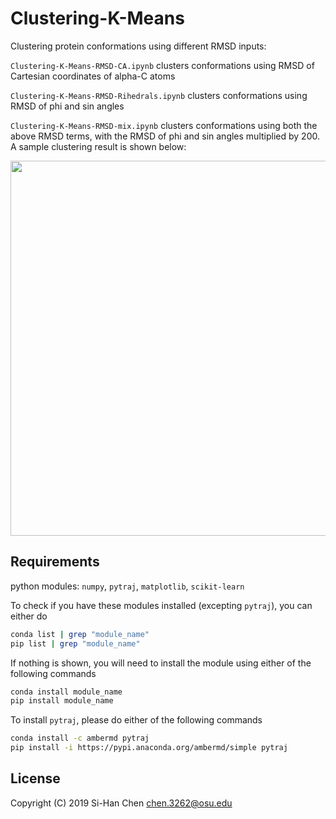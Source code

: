 # Clustering-K-Means
Clustering protein conformations using different RMSD inputs:

```Clustering-K-Means-RMSD-CA.ipynb``` clusters conformations using RMSD of Cartesian coordinates of alpha-C atoms

```Clustering-K-Means-RMSD-Rihedrals.ipynb``` clusters conformations using RMSD of phi and sin angles

```Clustering-K-Means-RMSD-mix.ipynb``` clusters conformations using both the above RMSD terms, with the RMSD of phi and sin angles multiplied by 200. A sample clustering result is shown below:

<img src ="https://github.com/chen3262/Clustering-K-Means/blob/master/K-means.png" width="600">

## Requirements
python modules: ```numpy```, ```pytraj```, ```matplotlib```, ```scikit-learn```

To check if you have these modules installed (excepting ```pytraj```), you can either do
```bash
conda list | grep "module_name"
pip list | grep "module_name"
```
If nothing is shown, you will need to install the module using either of the following commands
```bash
conda install module_name
pip install module_name
```
To install ```pytraj```, please do either of the following commands
```bash
conda install -c ambermd pytraj
pip install -i https://pypi.anaconda.org/ambermd/simple pytraj
```

## License

Copyright (C) 2019 Si-Han Chen chen.3262@osu.edu
